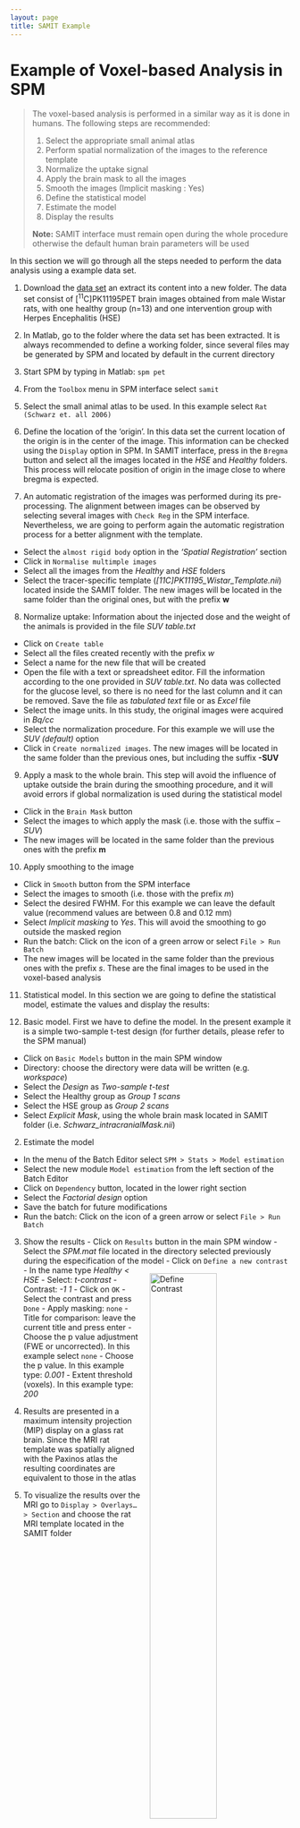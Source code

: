 ```yaml
---
layout: page
title: SAMIT Example
---
```

# Example of Voxel-based Analysis in SPM

>The voxel-based analysis is performed in a similar way as it is done in humans. The following steps are recommended:
>
>1. Select the appropriate small animal atlas
>2. Perform spatial normalization of the images to the reference template
>3. Normalize the uptake signal
>4. Apply the brain mask to all the images
>5. Smooth the images (Implicit masking : Yes)
>6. Define the statistical model
>7. Estimate the model
>8. Display the results
>
>**Note:** SAMIT interface must remain open during the whole procedure otherwise the default human brain parameters will be used

In this section we will go through all the steps needed to perform the data analysis using a example data set.

1. Download the [data set](https://unishare.nl/index.php/s/FzuLHourQU79aS1) an extract its content into a new folder. The data set consist of [<sup>11</sup>C]PK11195PET brain images obtained from male Wistar rats, with one healthy group (n=13) and one intervention group with Herpes Encephalitis (HSE)

2. In Matlab, go to the folder where the data set has been extracted. It is always recommended to define a working folder, since several files may be generated by SPM and located by default in the current directory

3. Start SPM by typing in Matlab: `spm pet`

4. From the `Toolbox` menu in SPM interface select `samit`

5. Select the small animal atlas to be used. In this example select `Rat (Schwarz et. all 2006)`

6. Define the location of the ‘origin’. In this data set the current location of the origin is in the center of the image. This information can be checked using the `Display` option in SPM. In SAMIT interface, press in the `Bregma` button and select all the images located in the *HSE* and *Healthy* folders. This process will relocate position of origin in the image close to where bregma is expected.

7. An automatic registration of the images was performed during its pre-processing. The alignment between images can be observed by selecting several images with `Check Reg` in the SPM interface. Nevertheless, we are going to perform again the automatic registration process for a better alignment with the template.
- Select the `almost rigid body` option in the *‘Spatial Registration’* section
- Click in `Normalise multimple images`
- Select all the images from the *Healthy* and *HSE* folders
- Select the tracer-specific template (*[11C]PK11195_Wistar_Template.nii*) located inside the SAMIT folder. The new images will be located in the same folder than the original ones, but with the prefix **w**

8. Normalize uptake: Information about the injected dose and the weight of the animals is provided in the file *SUV table.txt*
- Click on `Create table`
- Select all the files created recently with the prefix *w*
- Select a name for the new file that will be created
- Open the file with a text or spreadsheet editor. Fill the information according to the one provided in *SUV table.txt*. No data was collected for the glucose level, so there is no need for the last column and it can be removed. Save the file as *tabulated text* file or as *Excel* file
- Select the image units. In this study, the original images were acquired in *Bq/cc*
- Select the normalization procedure. For this example we will use the *SUV (default)* option
- Click in `Create normalized images`. The new images will be located in the same folder than the previous ones, but including the suffix **-SUV**

9. Apply a mask to the whole brain. This step will avoid the influence of uptake outside the brain during the smoothing procedure, and it will avoid errors if global normalization is used during the statistical model
- Click in the `Brain Mask` button
- Select the images to which apply the mask (i.e. those with the suffix *–SUV*)
- The new images will be located in the same folder than the previous ones with the prefix **m**

10. Apply smoothing to the image
- Click in `Smooth` button from the SPM interface
- Select the images to smooth (i.e. those with the prefix *m*)
- Select the desired FWHM. For this example we can leave the default value (recommend values are between 0.8 and 0.12 mm)
- Select *Implicit masking* to *Yes*. This will avoid the smoothing to go outside the masked region
- Run the batch: Click on the icon of a green arrow or select `File > Run Batch`
- The new images will be located in the same folder than the previous ones with the prefix *s*. These are the final images to be used in the voxel-based analysis

11. Statistical model. In this section we are going to define the statistical model, estimate the values and display the results:

   1. Basic model. First we have to define the model. In the present example it is a simple two-sample t-test design (for further details, please refer to the SPM manual)
   - Click on `Basic Models` button in the main SPM window
   - Directory: choose the directory were data will be written (e.g. *workspace*)
   - Select the *Design* as *Two-sample t-test*
   - Select the Healthy group as *Group 1 scans*
   - Select the HSE group as *Group 2 scans*
   - Select *Explicit Mask*, using the whole brain mask located in SAMIT folder (i.e. *Schwarz_intracranialMask.nii*)

   2. Estimate the model
   - In the menu of the Batch Editor select `SPM > Stats > Model estimation`
   - Select the new module `Model estimation` from the left section of the Batch Editor
   - Click on `Dependency` button, located in the lower right section
   - Select the *Factorial design* option
   - Save the batch for future modifications
   - Run the batch: Click on the icon of a green arrow or select `File > Run Batch`
 
   3. Show the results
    - Click on `Results` button in the main SPM window
    - Select the *SPM.mat* file located in the directory selected previously during the especification of the model
    - Click on `Define a new contrast` <img src="http://s3-eu-west-1.amazonaws.com/learningspacebucket/umcgmic/images/images/000/000/260/original/spm-contrast_manager.png?1430581602" alt="Define Contrast" style="float:right;border:1em;width:50%;margin:1em">
    - In the name type *Healthy &lt; HSE*
    - Select: *t-contrast*
    - Contrast: *-1 1*
    - Click on `OK`
    - Select the contrast and press `Done`
    - Apply masking: `none`
    - Title for comparison: leave the current title and press enter
    - Choose the p value adjustment (FWE or uncorrected). In this example select `none`
    - Choose the p value. In this example type: *0.001*
    - Extent threshold (voxels). In this example type: *200*
 
   4. Results are presented in a maximum intensity projection (MIP) display on a glass rat brain. Since the MRI rat template was spatially aligned with the Paxinos atlas the resulting coordinates are equivalent to those in the atlas
 
   5. To visualize the results over the MRI  go to `Display > Overlays… > Section` and choose the rat MRI template located in the SAMIT folder
  
<img src="http://s3-eu-west-1.amazonaws.com/learningspacebucket/umcgmic/images/images/000/000/261/original/samit-results1.png?1430581720" alt="SPM Results: Table" style="width:50%;float:left">

<img src="http://s3-eu-west-1.amazonaws.com/learningspacebucket/umcgmic/images/images/000/000/263/original/samit-results2.png?1430581911" alt="SPM Results: Overlay MRI" style="width:50%;float:right">
